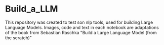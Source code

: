 # Build_a_LLM
This repository was created to test son nlp tools, used for building Large Language Models. Images, code and text in each notebook are adaptations of the book from Sebastian Raschka "Build a Large Language Model (from the scratch)"
